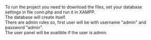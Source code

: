 To run the project you need to download the files, set your database settings in file conn.php and run it in XAMPP.
<br> The database will create itself.
<br> There are admin rules so, first user will be with username "admin" and password "admin".
<br> The user panel will be availible if the user is admin.